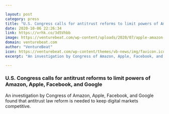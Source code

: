 ```yaml
---

layout: post
category: press
title: "U.S. Congress calls for antitrust reforms to limit powers of Amazon, Apple, Facebook, and Google"
date: 2020-10-06 22:26:34
link: https://vrhk.co/3d5Vhbb
image: https://venturebeat.com/wp-content/uploads/2020/07/apple-amazon-facebook-google-1.png?w=1200&strip=all
domain: venturebeat.com
author: "VentureBeat"
icon: https://venturebeat.com/wp-content/themes/vb-news/img/favicon.ico
excerpt: "An investigation by Congress of Amazon, Apple, Facebook, and Google found that antitrust law reform is needed to keep digital markets competitive."

---
```


### U.S. Congress calls for antitrust reforms to limit powers of Amazon, Apple, Facebook, and Google

An investigation by Congress of Amazon, Apple, Facebook, and Google found that antitrust law reform is needed to keep digital markets competitive.